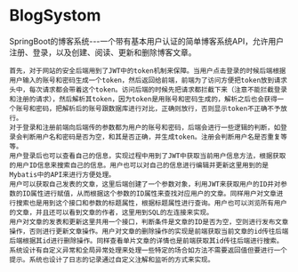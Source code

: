 # BlogSystom
SpringBoot的博客系统---一个带有基本用户认证的简单博客系统API，允许用户注册、登录，以及创建、阅读、更新和删除博客文章。

    首先，对于网站的安全后端用到了JWT中的token机制来保障。当用户点击登录的时候后端根据用户输入的账号和密码生成一个token，然后返回给前端，前端为了访问方便把token放到请求头中，每次请求都会带着这个token。访问后端的时候先把请求都拦截下来（注意不能拦截登录和注册的请求），然后解析其token，因为token是用账号和密码生成的，解析之后也会获得一个账号和密码，把解析后的账号跟数据库进行对比，正确则放行，否则显示token不正确不予放行。
    对于登录和注册前端向后端传的参数都为用户的账号和密码，后端会进行一些逻辑的判断，如登录会判断用户名和密码是否为空，和其是否正确，并生成token。注册会判断用户名是否重复等等。
    用户登录后也可以查看自己的信息，实现过程中用到了JWT中获取当前用户信息方法，根据获取的用户ID信息来搜索自己的信息。用户也可以对自己的信息进行编辑并更新这里用到的是Mybatis中的API来进行方便处理。
    用户可以获取自己发表的文章，这里后端创建了一个参数对象，利用JWT来获取用户的ID并对参数的ID属性进行赋值，从而根据这个参数的ID属性来查找对应用户的文章。同样用户对文章进行搜索也是用到这个接口和参数的标题属性，根据标题属性进行查询。用户也可以浏览所有用户的文章，并且还可以看到文章的作者，这里用到SQL的左连接来实现。
    用户对文章的发表和更新这里共用一个接口，判断条件是文章的ID是否为空，空则进行发布文章操作，否则进行更新文章操作。用户对文章的删除操作的实现是前端获取当前文章的id传往后端后端根据其id进行删除操作。同样查看单片文章的详情也是前端获取其id传往后端进行搜索。
    系统设计有自定义异常和全局异常处理来处理一些特定的场合如方法不需要返回值但要进行一个提示。系统也设计了日志的记录通过自定义注解和监听的方式来实现。  
